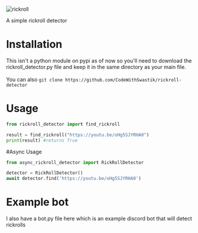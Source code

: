 ![rickroll](https://media.giphy.com/media/10kABVanhwykJW/giphy.gif)

A simple rickroll detector
# Installation 
This isn't a python module on pypi as of now so you'll need to download the rickroll_detector.py file and keep it in the same directory as your main file. <br> <br>
You can also `git clone https://github.com/CodeWithSwastik/rickroll-detector`
# Usage 

```python
from rickroll_detector import find_rickroll

result = find_rickroll("https://youtu.be/oHg5SJYRHA0")
print(result) #returns True
```

#Async Usage
```python
from async_rickroll_detector import RickRollDetector

detector = RickRollDetector()
await detector.find('https://youtu.be/oHg5SJYRHA0')
```

# Example bot
I also have a bot.py file here which is an example discord bot that will detect rickrolls
